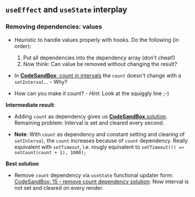 ## `useEffect` and `useState` interplay

### Removing dependencies: **values**

- Heuristic to handle values properly with hooks. Do the following (in order):

    1. Put all dependencies into the dependency array (don't cheat!)
    2. Now think: Can value be removed without changing the result?

- In [**CodeSandBox**: count in intervals](https://codesandbox.io/s/count-in-intervals-38qlr7) the `count` doesn't change with a `setInterval`... - Why?
- How can you make it count? - *Hint*: Look at the squiggly line ;-)

**Intermediate result**:

- Adding `count` as dependency gives us [**CodeSandBox** solution](https://codesandbox.io/s/count-in-intervals-fixed-5wicj). Remaining problem: Interval is set and cleared every second.

- **Note**: With `count` as dependency and constant setting and clearing of `setInterval`, the `count` increases because of `count` dependency. Really equivalent with `setTimeout`, i.e. rougly equivalent to `setTimeout(() => setCount(count + 1), 1000);`

**Best solution**

- Remove `count` dependency via `useState` functional updater form: [CodeSandBox: 15 - remove count dependency solution](https://codesandbox.io/s/remove-count-dependency-better-solution-4c9co): Now interval is not set and cleared on every render.
